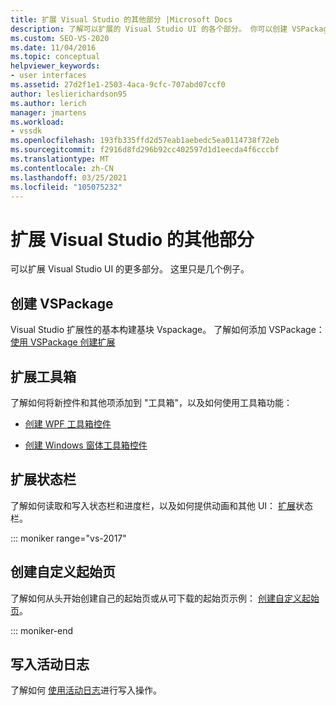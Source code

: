 ```yaml
---
title: 扩展 Visual Studio 的其他部分 |Microsoft Docs
description: 了解可以扩展的 Visual Studio UI 的各个部分。 你可以创建 VSPackage，写入活动日志，并扩展工具箱和状态栏。
ms.custom: SEO-VS-2020
ms.date: 11/04/2016
ms.topic: conceptual
helpviewer_keywords:
- user interfaces
ms.assetid: 27d2f1e1-2503-4aca-9cfc-707abd07ccf0
author: leslierichardson95
ms.author: lerich
manager: jmartens
ms.workload:
- vssdk
ms.openlocfilehash: 193fb335ffd2d57eab1aebedc5ea0114738f72eb
ms.sourcegitcommit: f2916d8fd296b92cc402597d1d1eecda4f6cccbf
ms.translationtype: MT
ms.contentlocale: zh-CN
ms.lasthandoff: 03/25/2021
ms.locfileid: "105075232"
---
```

# <a name="extend-other-parts-of-visual-studio"></a>扩展 Visual Studio 的其他部分

可以扩展 Visual Studio UI 的更多部分。 这里只是几个例子。

## <a name="create-a-vspackage"></a>创建 VSPackage

Visual Studio 扩展性的基本构建基块 Vspackage。  了解如何添加 VSPackage： [使用 VSPackage 创建扩展](../extensibility/creating-an-extension-with-a-vspackage.md)

## <a name="extend-the-toolbox"></a>扩展工具箱

了解如何将新控件和其他项添加到 "工具箱"，以及如何使用工具箱功能：

- [创建 WPF 工具箱控件](../extensibility/creating-a-wpf-toolbox-control.md)

- [创建 Windows 窗体工具箱控件](../extensibility/creating-a-windows-forms-toolbox-control.md)

## <a name="extend-the-status-bar"></a>扩展状态栏

了解如何读取和写入状态栏和进度栏，以及如何提供动画和其他 UI： [扩展](../extensibility/extending-the-status-bar.md)状态栏。

::: moniker range="vs-2017"

## <a name="create-custom-start-pages"></a>创建自定义起始页

了解如何从头开始创建自己的起始页或从可下载的起始页示例： [创建自定义起始页](../extensibility/creating-a-custom-start-page.md)。

::: moniker-end

## <a name="write-to-the-activity-log"></a>写入活动日志

了解如何 [使用活动日志](../extensibility/how-to-use-the-activity-log.md)进行写入操作。
